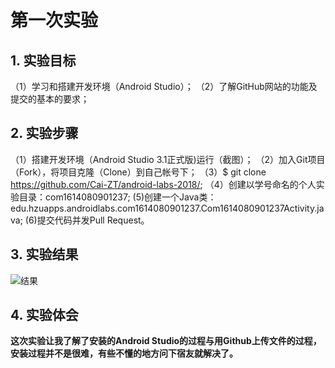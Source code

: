 # 第一次实验 

## 1. 实验目标
（1）学习和搭建开发环境（Android Studio）；
（2）了解GitHub网站的功能及提交的基本的要求；
## 2. 实验步骤
（1）搭建开发环境（Android Studio 3.1正式版)运行（截图）；
（2）加入Git项目（Fork），将项目克隆（Clone）到自己帐号下；
（3）$ git clone https://github.com/Cai-ZT/android-labs-2018/;
（4）创建以学号命名的个人实验目录：com1614080901237;
 (5)创建一个Java类：edu.hzuapps.androidlabs.com1614080901237.Com1614080901237Activity.java;
 (6)提交代码并发Pull Request。

## 3. 实验结果

![结果](https://github.com/Cai-ZT/android-labs-2018/blob/master/com1614080901237/com1614080901237.jpg)
## 4. 实验体会

**这次实验让我了解了安装的Android Studio的过程与用Github上传文件的过程，安装过程并不是很难，有些不懂的地方问下宿友就解决了。**
